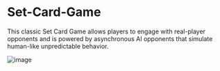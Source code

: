 # Set-Card-Game
This classic Set Card Game allows players to engage with real-player opponents and is powered by asynchronous AI opponents that simulate human-like unpredictable behavior.


![image](https://github.com/noaeldar/Set-Card-Game/assets/166714169/4861fd47-27b8-458f-9110-4702ec2ec2d8)
